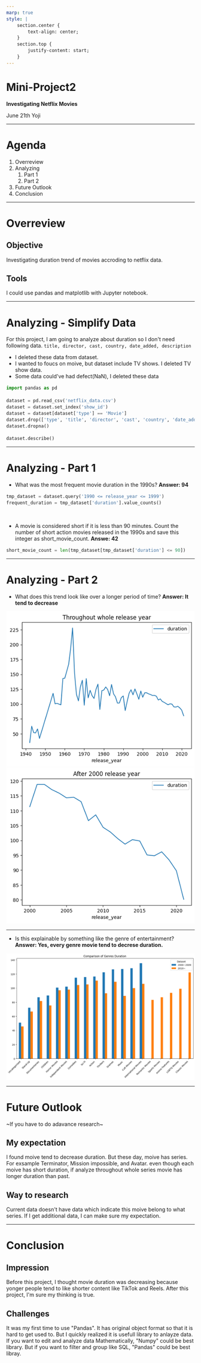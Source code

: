 ```yaml
---
marp: true
style: |
    section.center {
        text-align: center;
    }
    section.top {
        justify-content: start;
    }
---
```


<!-- _class: center -->

# Mini-Project2
**Investigating Netflix Movies**

June 21th
Yoji

--- 

# Agenda

1. Overreview
2. Analyzing
   1. Part 1
   2. Part 2
3. Future Outlook
4. Conclusion

---

# Overreview

## Objective

Investigating duration trend of movies accroding to netflix data.

## Tools

I could use pandas and matplotlib with Jupyter notebook.

---

# Analyzing - Simplify Data

For this project, I am going to analyze about duration so I don't need following data.
`title, director, cast, country, date_added, description`

- I deleted these data from dataset.
- I wanted to foucs on moive, but dataset include TV shows. I deleted TV show data.
- Some data could've had defect(NaN), I deleted these data

```python
import pandas as pd

dataset = pd.read_csv('netflix_data.csv')
dataset = dataset.set_index('show_id')
dataset = dataset[dataset['type'] == 'Movie']
dataset.drop(['type', 'title', 'director', 'cast', 'country', 'date_added', 'description'], axis=1)
dataset.dropna()

dataset.describe()
```

---

# Analyzing - Part 1

- What was the most frequent movie duration in the 1990s? 
**Answer: 94**
```python
tmp_dataset = dataset.query('1990 <= release_year <= 1999')
frequent_duration = tmp_dataset['duration'].value_counts()
```
<br>

- A movie is considered short if it is less than 90 minutes. Count the number of short action movies released in the 1990s and save this integer as short_movie_count.
**Answe: 42**
```python
short_movie_count = len(tmp_dataset[tmp_dataset['duration'] <= 90])
```

---

# Analyzing - Part 2

- What does this trend look like over a longer period of time?
**Answer: It tend to decrease**

![](image.png) ![](image-1.png)

---

- Is this explainable by something like the genre of entertainment?
**Answer: Yes, every genre movie tend to decrese duration.**

![h:580](image-2.png)

---

# Future Outlook
~If you have to do adavance research~

## My expectation

I found moive tend to decrease duration. But these day, moive has series. For exsample Terminator, Mission impossible, and Avatar.
even though each moive has short duration, if analyze throughout whole series movie has longer duration than past.

## Way to research

Current data doesn't have data which indicate this moive belong to what series. If I get additional data, I can make sure my expectation.

---

# Conclusion

## Impression

Before this project, I thought movie duration was decreasing because yonger people tend to like shorter content like TikTok and Reels. After this project, I'm sure my thinking is true.

## Challenges

It was my first time to use "Pandas". It has original object format so that it is hard to get used to. But I quickly realized it is usefull library to anlayze data. If you want to edit and analyze data Mathematically, "Numpy" could be best library. But if you want to filter and group like SQL, "Pandas" could be best libray.